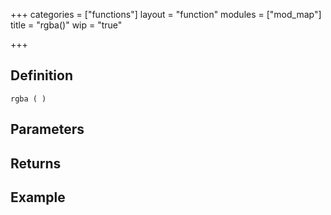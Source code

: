 +++
categories = ["functions"]
layout = "function"
modules = ["mod_map"]
title = "rgba()"
wip = "true"

+++

## Definition

    rgba ( )

## Parameters

## Returns

## Example

```
```
